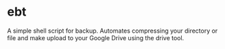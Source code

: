 # ebt
A simple shell script for backup. Automates compressing your directory or file and make upload to your Google Drive using the drive tool.
